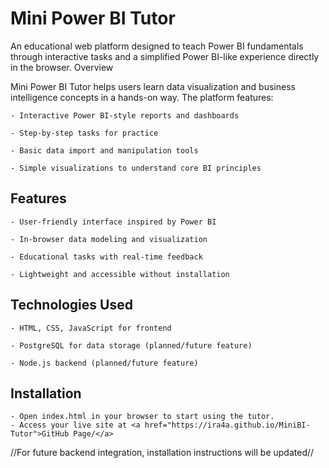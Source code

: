 # Mini Power BI Tutor

An educational web platform designed to teach Power BI fundamentals through interactive tasks and a simplified Power BI-like experience directly in the browser.
Overview

Mini Power BI Tutor helps users learn data visualization and business intelligence concepts in a hands-on way. The platform features:

    - Interactive Power BI-style reports and dashboards

    - Step-by-step tasks for practice

    - Basic data import and manipulation tools

    - Simple visualizations to understand core BI principles

<h2>Features</h2>

    - User-friendly interface inspired by Power BI

    - In-browser data modeling and visualization

    - Educational tasks with real-time feedback

    - Lightweight and accessible without installation

<h2>Technologies Used</h2>

    - HTML, CSS, JavaScript for frontend

    - PostgreSQL for data storage (planned/future feature)

    - Node.js backend (planned/future feature)

<h2>Installation</h2>
  
    - Open index.html in your browser to start using the tutor.
    - Access your live site at <a href="https://ira4a.github.io/MiniBI-Tutor">GitHub Page/</a>

//For future backend integration, installation instructions will be updated//

